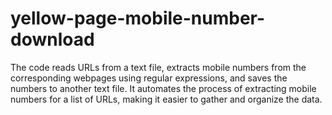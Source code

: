# yellow-page-mobile-number-download
The code reads URLs from a text file, extracts mobile numbers from the corresponding webpages using regular expressions, and saves the numbers to another text file. It automates the process of extracting mobile numbers for a list of URLs, making it easier to gather and organize the data.
